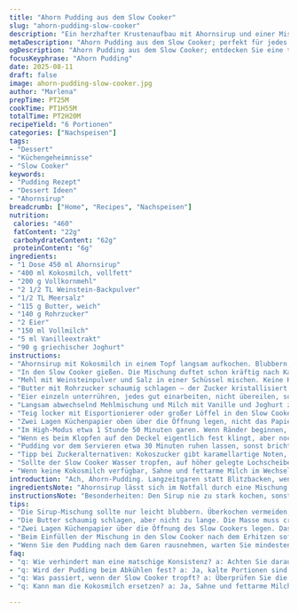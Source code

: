 ```yaml
---
title: "Ahorn Pudding aus dem Slow Cooker"
slug: "ahorn-pudding-slow-cooker"
description: "Ein herzhafter Krustenaufbau mit Ahornsirup und einer Mischung aus Vollkornmehl ergänzt durch Kokosmilch statt Sahne. Der Teig erhält durch Joghurt eine leichte Säure. Backpulver ersetzt durch Weinsteinpulver, gibt eine feinere Textur. Die Zubereitung in der langsam kochenden Kochmethode verleiht dem Gericht seine typisch puddingartige Konsistenz mit karamellisierter Oberseite. Der Einsatz von zwei Lagen Küchenpapier oben verhindert das Tropfen von Kondenswasser und sorgt für eine trockene Oberfläche. Ein klassisches Dessert mit Abwandlungen für jene, die es etwas leichter oder exotischer mögen. Beobachten, ob die Ränder sich von der Form lösen, anstatt stur nach Zeit zu gehen. Ehrensache, nicht zu früh zu stürzen, sonst bröselt’s."
metaDescription: "Ahorn Pudding aus dem Slow Cooker; perfekt für jedes Dessert. Aroma von Karamell, leicht süß, und voller Überraschungen."
ogDescription: "Ahorn Pudding aus dem Slow Cooker; entdecken Sie eine traumhafte Kombination aus Süße und Struktur, die begeistert."
focusKeyphrase: "Ahorn Pudding"
date: 2025-08-11
draft: false
image: ahorn-pudding-slow-cooker.jpg
author: "Marlena"
prepTime: PT25M
cookTime: PT1H55M
totalTime: PT2H20M
recipeYield: "6 Portionen"
categories: ["Nachspeisen"]
tags:
- "Dessert"
- "Küchengeheimnisse"
- "Slow Cooker"
keywords:
- "Pudding Rezept"
- "Dessert Ideen"
- "Ahornsirup"
breadcrumb: ["Home", "Recipes", "Nachspeisen"]
nutrition: 
 calories: "460"
 fatContent: "22g"
 carbohydrateContent: "62g"
 proteinContent: "6g"
ingredients:
- "1 Dose 450 ml Ahornsirup"
- "400 ml Kokosmilch, vollfett"
- "200 g Vollkornmehl"
- "2 1/2 TL Weinstein-Backpulver"
- "1/2 TL Meersalz"
- "115 g Butter, weich"
- "140 g Rohrzucker"
- "2 Eier"
- "150 ml Vollmilch"
- "5 ml Vanilleextrakt"
- "90 g griechischer Joghurt"
instructions:
- "Ahornsirup mit Kokosmilch in einem Topf langsam aufkochen. Blubbern, nicht wild. Wenn sich erste Blasen zeigen, von der Platte nehmen."
- "In den Slow Cooker gießen. Die Mischung duftet schon kräftig nach Karamell, achte auf süße, nussige Noten – wichtig für Balance."
- "Mehl mit Weinsteinpulver und Salz in einer Schüssel mischen. Keine Klümpchen, mit Schneebesen gut durchrühren."
- "Butter mit Rohrzucker schaumig schlagen – der Zucker kristallisiert leicht, mit der Zeit cremiger werden lassen, sonst klebt er."
- "Eier einzeln unterrühren, jedes gut einarbeiten, nicht übereilen, sonst verderben Luft und Struktur."
- "Langsam abwechselnd Mehlmischung und Milch mit Vanille und Joghurt zugeben, dabei auf mittlerer Stufe rühren. Zähflüssig, aber nicht zu dick – darf nichts verklumpen."
- "Teig locker mit Eisportionierer oder großer Löffel in den Slow Cooker auf den heißen Sirup setzen. Nicht rühren, Sahneschicht bleibt unten, Teig gart oben."
- "Zwei Lagen Küchenpapier oben über die Öffnung legen, nicht das Papier direkt auf den Teig drücken. Deckel drauf, damit kein Wasser tropft – das verhindert die matschige Oberfläche!"
- "Im High-Modus etwa 1 Stunde 50 Minuten garen. Wenn Ränder beginnen, sich vom Rand der Schüssel zu lösen, ist das Zeichen."
- "Wenn es beim Klopfen auf den Deckel eigentlich fest klingt, aber noch klebrig außen wirkt, noch fünf bis zehn Minuten mit Deckel garen, danach Papier und Deckel vorsichtig abnehmen."
- "Pudding vor dem Servieren etwa 30 Minuten ruhen lassen, sonst bricht die Oberfläche auseinander. Lauwarm schmeckt er am besten, Kälte festigt Textur aber macht zäher."
- "Tipp bei Zuckeralternativen: Kokoszucker gibt karamellartige Noten, aber mehr Farbe. Flüssiger Honig verfälscht Konsistenz, daher weniger empfohlen."
- "Sollte der Slow Cooker Wasser tropfen, auf höher gelegte Lochscheibe mit Papiertuch darunter achten, so dass keine Feuchtigkeit zum Pudding durchdringt."
- "Wenn keine Kokosmilch verfügbar, Sahne und fettarme Milch im Wechsel, um bei leichterem Geschmack üppige Konsistenz zu erhalten."
introduction: "Ach, Ahorn-Pudding. Langzeitgaren statt Blitzbacken, weniger Stress, aber mehr Kontrolle gefragt. Früher war ich überzeugt, die Liquidität und der Sirup machen alles automatisch, jetzt weiß ich, das Timing, die Temperatur und sogar die Lage des Papiers retten jedes Mal. Kokosmilch statt Sahne ging mir aufs Gewissen, aber bringt leichte Süße und eine samtige Textur, ohne schwer zu sein. Backpulver habe ich durch Weinsteinpulver ersetzt, seitdem ist die Konsistenz besser, lockerer, zarter. Vollkornmehl musste mit rein, weniger süß, wie ein Gegenpol zum Sirup. Das Ganze im Slow Cooker lässt Überraschung zu, mal wird der Rand ein bisschen knuspriger, mal weich, das macht den Charme aus. Mit Joghurt drunter die Säure ein bisschen, rundet das Ganze ab. Geduld, Obacht, und beobachten was die Oberfläche verrät, mehr als Zeit."
ingredientsNote: "Ahornsirup lässt sich im Notfall durch eine Mischung aus braunem Zucker und Honig ersetzen, allerdings fehlt dann die echte Tiefe. Kokosmilch gibt Fett und exotisches Aroma, lässt sich halb durch Sahne ersetzen, falls Milchprodukte bevorzugt. Der Einsatz von Vollkornmehl bringt Geschmack, kann mit Dinkel oder Weizenmehl gemischt werden, jeweils den Geschmack und die Textur leicht verändernd. Weinsteinpulver erzeugt leicht lockereres Gebäck, nicht ganz so scharf wie handelsübliches Backpulver. Butter weich, nicht geschmolzen, für gute Emulsion. Zucker mit Rohrzucker oder Kokoszucker auswechseln je nach gewünschtem karamellartigen Unterton. Vanilleextrakt von echter Vanille ist Pflicht, sonst fehlt Tiefe, Ersatz durch Vanillepaste machbar. Joghurt bringt Säure, die den Geschmack rund macht, kann durch Crème fraîche ersetzt werden. Milch für Flüssigkeit sorgt, auch Pflanzenmilch neutral nutzbar, falls vegan gewünscht."
instructionsNote: "Besonderheiten: Den Sirup nie zu stark kochen, sonst karamellisiert er zu schnell und wird bitter. Beim Einfüllen in den Slow Cooker sofort nach Erhitzen, damit Temperaturunterschied minimiert wird. Der Teig darf nicht zu flüssig sein, sonst sinkt er komplett durch die Sirupschicht durch, Teig sollte zähflüssig sein, fließend aber nicht zu dünn. Die Küchenpapier-Technik ist altbewährt gegen Kondenswasserbildung, wichtig, damit keine Tropfen zurückfallen und das Aroma nicht verwässern. Slow Cooker-Deckel nach Ablauf der Zeit kurz anheben und prüfen, holt man sie zu früh ab, fällt die Struktur zusammen. Nach jeder Zugabe von Flüssigkeit oder Mehl immer wieder prüfen, wie der Teig sich verhält, lieber kurz mehr Milch oder Mehl einrühren, aber nicht überarbeiten. Warten, bis sich der Rand leicht löst, gibt bessere Garantie als reine Zeitangabe. Wenn das Papier am Deckel feucht wird, schneller wechseln, sonst tropft Wasser zurück. Nach dem Garen nicht gleich aus der Form nehmen, sonst reißt der Pudding. Wärmeentwicklung und Optik gehen häufig Hand in Hand – erfahrene Bäcker sehen sofort, wenn die Oberfläche glänzt, wird die Haut zu stark."
tips:
- "Die Sirup-Mischung sollte nur leicht blubbern. Überkochen vermeiden, sonst wird der Geschmack bitter. Achten Sie darauf, dass die Blasen klein bleiben. Zu viel Hitze kann das Aroma ruinieren."
- "Die Butter schaumig schlagen, aber nicht zu lange. Die Masse muss cremig sein, nicht flüssig. Zucker kristallisiert sonst. Nach jedem Ei gut durchmischen. Die Luft ist wichtig."
- "Zwei Lagen Küchenpapier über die Öffnung des Slow Cookers legen. Das verhindert Tropfenbildung. Wechseln, sobald das Papier feucht wird. Lieber öfters kontrollieren."
- "Beim Einfüllen der Mischung in den Slow Cooker nach dem Erhitzen sofort arbeiten. Ein Temperaturunterschied kann die Konsistenz negativ beeinflussen. Alles muss schnell und sorgsam passieren."
- "Wenn Sie den Pudding nach dem Garen rausnehmen, warten Sie mindestens 30 Minuten. Andernfalls könnte er bröckeln. Wärme hilft, die Struktur zu festigen, aber kalte Portionen sind leichter zu schneiden."
faq:
- "q: Wie verhindert man eine matschige Konsistenz? a: Achten Sie darauf, die Masse nicht zu flüssig zu machen. Zähflüssig ist besser. Wenn der Teig zu dünn ist, sinkt er durch die Sirupschicht."
- "q: Wird der Pudding beim Abkühlen fest? a: Ja, kalte Portionen sind fester, die Textur ändert sich. Achten Sie darauf, dass der Pudding vor dem Servieren eine Weile Ruhe bekommt."
- "q: Was passiert, wenn der Slow Cooker tropft? a: Überprüfen Sie die Platzierung des Küchenpapiers. Wenn Wasser auf den Pudding tropft, kann das die Konsistenz ruinieren. Wechseln Sie das Papier sofort."
- "q: Kann man die Kokosmilch ersetzen? a: Ja, Sahne und fettarme Milch in der Mischung verwenden. Kokosmilch bringt jedoch den besonderen Geschmack. Diese Kombination verleiht dem Pudding eine üppige Textur."

---
```

